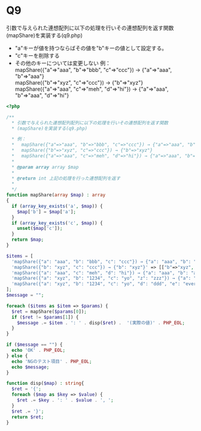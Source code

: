 # Q9
引数で与えられた連想配列に以下の処理を行いその連想配列を返す関数(mapShare)を実装する(q9.php)
- "a"キーが値を持つならばその値を"b"キーの値として設定する。
- "c"キーを削除する
- その他のキーについては変更しない
例：  
 mapShare({"a"=>"aaa", "b"=>"bbb", "c"=>"ccc"}) → {"a"=>"aaa", "b"=>"aaa"}  
 mapShare({"b"=>"xyz", "c"=>"ccc"}) → {"b"=>"xyz"}  
 mapShare({"a"=>"aaa", "c"=>"meh", "d"=>"hi"}) → {"a"=>"aaa", "b"=>"aaa", "d"=>"hi"}

``` php
<?php

/**
  * 引数で与えられた連想配列配列に以下の処理を行いその連想配列を返す関数
  * (mapShare)を実装する(q9.php)

  * 例：
  * 　mapShare({"a"=>"aaa", "b"=>"bbb", "c"=>"ccc"}) → {"a"=>"aaa", "b"=>"aaa"}
  * 　mapShare({"b"=>"xyz", "c"=>"ccc"}) → {"b"=>"xyz"}
  * 　mapShare({"a"=>"aaa", "c"=>"meh", "d"=>"hi"}) → {"a"=>"aaa", "b"=>"aaa", "d"=>"hi"}
  * 
  * @param array array $map
  * 
  * @return int 上記の処理を行った連想配列を返す
  * 
  */
function mapShare(array $map) : array
{
  if (array_key_exists('a', $map)) {
    $map['b'] = $map['a'];
  }
  if (array_key_exists('c', $map)) {
    unset($map['c']);
  }
  return $map;
}

$items = [
  'mapShare({"a": "aaa", "b": "bbb", "c": "ccc"}) → {"a": "aaa", "b": "aaa"}' => [["a"=>"aaa", "b"=>"bbb", "c"=>"ccc"], ["a"=>"aaa", "b"=>"aaa"]],
  'mapShare({"b": "xyz", "c": "ccc"}) → {"b": "xyz"}' => [["b"=>"xyz", "c"=>"ccc"], ["b"=>"xyz"]],
  'mapShare({"a": "aaa", "c": "meh", "d": "hi"}) → {"a": "aaa", "b": "aaa", "d": "hi"}' => [["a"=>"aaa", "c"=>"meh", "d"=>"hi"], ["a"=>"aaa", "b"=>"aaa", "d"=>"hi"]],
  'mapShare({"a": "xyz", "b": "1234", "c": "yo", "z": "zzz"}) → {"a": "xyz", "b": "xyz", "z": "zzz"}' => [["a"=>"xyz", "b"=>"1234", "c"=>"yo", "z"=>"zzz"], ["a"=>"xyz", "b"=>"xyz", "z"=>"zzz"]],
  'mapShare({"a": "xyz", "b": "1234", "c": "yo", "d": "ddd", "e": "everything"}) → {"a": "xyz", "b": "xyz", "d": "ddd", "e": "everything"}' => [["a"=>"xyz", "b"=>"1234", "c"=>"yo", "d"=>"ddd", "e"=>"everything"], ["a"=>"xyz", "b"=>"xyz", "d"=>"ddd", "e"=>"everything"]],
];
$message = "";

foreach ($items as $item => $params) {
  $ret = mapShare($params[0]);
  if ($ret != $params[1]) {
    $message .= $item . ': ' . disp($ret) .  '(実際の値)' . PHP_EOL;
  }
}

if ($message == "") {
  echo 'OK' . PHP_EOL;
} else {
  echo 'NGのテスト項目' . PHP_EOL;
  echo $message;
}

function disp($map) : string{
  $ret = '{';
  foreach ($map as $key => $value) {
    $ret .= $key . ': ' . $value . ', ';
  }
  $ret .= '}';
  return $ret;
}
```